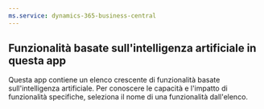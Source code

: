```yaml
---
ms.service: dynamics-365-business-central
---
```

## Funzionalità basate sull'intelligenza artificiale in questa app

Questa app contiene un elenco crescente di funzionalità basate sull'intelligenza artificiale. Per conoscere le capacità e l'impatto di funzionalità specifiche, seleziona il nome di una funzionalità dall'elenco.